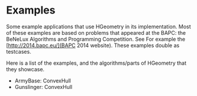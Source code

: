 Examples
========

Some example applications that use HGeometry in its implementation. Most of
these examples are based on problems that appeared at the BAPC: the BeNeLux
Algorithms and Programming Competition. See For example the
[http://2014.bapc.eu/](BAPC 2014 website). These examples double as testcases.

Here is a list of the examples, and the algorithms/parts of HGeometry that they
showcase.

* ArmyBase: ConvexHull
* Gunslinger: ConvexHull
